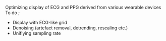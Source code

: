 Optimizing display of ECG and PPG derived from various wearable devices
To do
;
* Display with ECG-like grid
* Denoising (artefact removal, detrending, rescaling etc.)
* Unifiying sampling rate
